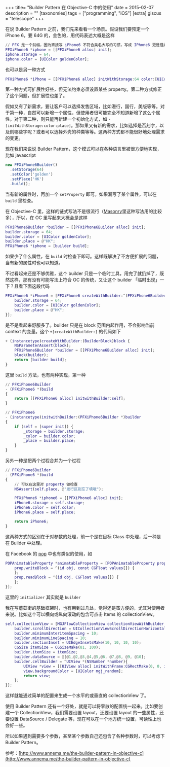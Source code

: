 +++
title= "Builder Pattern 在 Objective-C 中的使用"
date = 2015-02-07
description = ""
[taxonomies]
tags = ["programming", "iOS"]
[extra]
giscus = "telescope"
+++

在说 Builder Pattern 之前，我们先来看看一个场景。假设我们要预定一个 iPhone 6，要 64G 的，金色的，用代码表述大概是这样

```m
// PFX 是一个前缀，因为直接写 iPhone6 不符合类名大写的习惯，写成 IPhone6 更是怪异 ╮(╯▽╰)╭
PFXiPhone6 *iphone = [[PFXiPhone6 alloc] init];
iphone.storage = 64;
iphone.color = [UIColor goldenColor];
```

也可以是另一种方式

```m
PFXiPhone6 *iPhone = [[PFXiPhone6 alloc] initWithStorage:64 color:[UIColor goldenColor]];
```

第一种方式可扩展性好些，但无法约束必须设置某些 property。第二种方式修正了这个问题，但扩展性也差了。

假如又有了新需求，要让客户可以选择发售区域，比如港行，国行，美版等等。对于第一种，自然可以新增一个属性，但使用者很可能完全不知道新增了这么个属性。对于第二种，则只能再新建一个初始化方式，如 `-[initWithStorage:color:place]`。那如果又有新的需求，比如选择是否刻字，以及刻哪些字呢？或者可以选择外壳的种类等等。这两种方式都不能很好地处理需求的变更。

现在我们来说说 Builder Pattern，这个模式可以在各种语言里被很方便地实现，比如 javascript

```js
new PFXiPhone6Builder()
  .setStorage(64)
  .setColor('golden')
  .setPlace('HK')
  .build();
```

当有新的属性时，再加一个 `setProperty` 即可。如果漏写了某个属性，可以在 `build` 里检查。

在 Objective-C 里，这样的链式写法不是很流行（[Masonry](https://github.com/Masonry/Masonry)里这种写法用的比较多），所以，在 OC 里写起来大概会是这样

```m
PFXiPhone6Builder *builder = [[PFXiPhone6Builder alloc] init];
builder.storage = 64;
builder.color = [UIColor goldenColor];
builder.place = @"HK";
PFXiPhone6 *iphone = [builder build];
```

如果少了什么属性，在 `build` 时检查下即可。这样既解决了不方便扩展的问题，当有新的属性时也可以知道。

不过看起来还是不够优雅，这个 builder 只是一个临时工具，用完了就扔掉了，既然这样，那有没有可能写法上符合 OC 的传统，又让这个 builder 「临时出现」一下？且看下面这段代码

```m
PFXiPhone6 *iPhone6 = [PFXiPhone6 createWithBuilder:^(PFXiPhone6Builder *builder){
	builder.storage = 64;
	builder.color = [UIColor goldenColor];
	builder.place = @"HK";
}];
```

是不是看起来舒服多了。builder 只是在 block 范围内起作用，不会影响当前 context 的变量。这个 `+[createWithBuilder:]` 的代码如下

```m
+ (instancetype)createWithBuilder:(BuilderBlock)block {
	NSParameterAssert(block);
	PFXiPhone6Builder *builder = [[PFXiPhone6Builder alloc] init];
	block(builder);
	return [builder build];
}
```

这里 `build` 方法，也有两种实现，第一种

```m
// PFXiPhone6Builder
- (PFXiPhone6 *)build
{
	return [[PFXiPhone6 alloc] initwithBuilder:self];
}

// PFXiPhone6
- (instancetype)initwithBuilder:(PFXiPhone6Builder *)builder
{
	if (self = [super init]) {
		_storage = builder.storage;
		_color = builder.color;
		_place = builder.place;
	}
}
```

另外一种是把两个过程合并为一个过程

```m
// PFXiPhone6Builder
- (PFXiPhone6 *)build
{
	// 可以在这里对 property 做检查
	NSAssert(self.place, @"发行区别忘了填哦");

	PFXiPhone6 *iphone6 = [[PFXiPhone6 alloc] init];
	iPhone6.storage = self.storage;
	iPhone6.color = self.color;
	iPhone6.place = self.place;

	return iPhone6;
}
```

这两种方式的区别在于对参数的处理，前一个是在目标 Class 中处理，后一种是在 Builder 中处理。

在 Facebook 的 [pop](https://github.com/facebook/pop) 中也有类似的使用，如

```m
POPAnimatableProperty *animatableProperty = [POPAnimatableProperty propertyWithName:@"property" initializer:^(POPMutableAnimatableProperty *prop) {
    prop.writeBlock = ^(id obj, const CGFloat values[]) {
    };
    prop.readBlock = ^(id obj, CGFloat values[]) {
    };
}];
```

这里的 `initializer` 其实就是 `builder`

我在写蘑菇街的基础框架时，也有用到过几处，觉得还是蛮方便的，尤其对使用者来说。比如这个可以横向或纵向滚动的包含可点击 Items 的 collectionView。

```m
self.collectionView = [MGJFlowCollectionView collectionViewWithBuilder:^(MGJFlowCollectionViewBuilder *builder) {
	builder.scrollDirection = UICollectionViewScrollDirectionHorizontal;
	builder.minimumInteritemSpacing = 10;
	builder.minimumLineSpacing = 10;
	builder.sectionInset = UIEdgeInsetsMake(10, 10, 10, 10);
	CGSize itemSize = CGSizeMake(81, 100);
	builder.itemSize = itemSize;
	builder.dataSource = @[@1,@2,@3,@4,@5,@6, @7,@8, @9, @10];
	builder.cellBuilder = ^UIView *(NSNumber *number){
		UIView *view = [[UIView alloc] initWithFrame:CGRectMake(0, 0, itemSize.width, itemSize.height)];
		view.backgroundColor = [UIColor mgj_random];
		return view;
	};
}];
```

这样就能通过简单的配置来生成一个水平的或垂直的 collectionView 了。

使用 Builder Pattern 还有一个好处，就是可以将零散的配置统一起来。比如要创建一个 CollectionView，我们需要设置 layout，还要设置 layout 的一些属性，还要设置 DataSource / Delegate 等，现在可以在一个地方统一设置，可读性上也会好一些。

所以如果遇到需要多个参数，甚至某个参数自己还包含了各种参数时，可以考虑下 Builder Pattern。

参考：[http://www.annema.me/the-builder-pattern-in-objective-c](http://www.annema.me/the-builder-pattern-in-objective-c)
